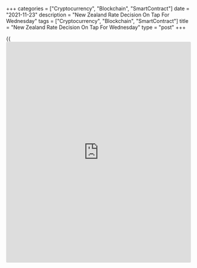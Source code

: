 +++
categories = ["Cryptocurrency", "Blockchain", "SmartContract"]
date = "2021-11-23"
description = "New Zealand Rate Decision On Tap For Wednesday"
tags = ["Cryptocurrency", "Blockchain", "SmartContract"]
title = "New Zealand Rate Decision On Tap For Wednesday"
type = "post"
+++

{{<iframe id="large-banner" src="https://www.bounty.group/#slide=18.0" width="100%" height="600" scrolling="no" style="border: 0px solid rgb(216, 221, 230); border-radius: 3px;">}}

The Reserve Bank of New Zealand will wrap up its monetary [policy](https://www.fintechee.com/policy/) meeting
on Wednesday and then announce its decision on interest rates,
highlighting a light day for Asia-Pacific economic activity.

The central bank is widely expected to hike its Official Cash Rate by 25
basis points, from 0.50 percent to 0.75 percent.

Japan will see November results for the manufacturing, services and
composite indexes from Jibun Bank; in October, their scores were 53.2,
50.7 and 50.7, respectively.

Singapore will release final Q3 figures for gross domestic product; in
the previous three months, GDP was down 1.8 percent on quarter and up
14.7 percent on year.

For comments and feedback [contact](https://www.playgroundfx.com/contact/): editorial@rtt[news](https://www.letsplayfx.com/blog/forex-news-website/).com

[Economic News][1]

 **What parts of the world are seeing the best (and worst) economic
performances lately? Click[here][2] to check out our [Econ Scorecard][2]
and find out! See up-to-the-moment [ranking](https://www.playgroundfx.com/blog/crypto-exchange-ranking/)s for the best and worst
performers in [GDP][3], [unemployment rate][4], [inflation][2] and much
more.**

   1. www.rtt[news](https://www.letsplayfx.com/blog/forex-news-website/).com/Content/EconomicNews.aspx
   2. www.rtt[news](https://www.letsplayfx.com/blog/forex-news-website/).com/economic-scorecard/world-rank/CPI/highest-performance.aspx
   3. www.rtt[news](https://www.letsplayfx.com/blog/forex-news-website/).com/economic-scorecard/world-rank/GDP/highest-performance.aspx
   4. www.rtt[news](https://www.letsplayfx.com/blog/forex-news-website/).com/economic-scorecard/world-rank/unemployment-rate/lowest-performance.aspx